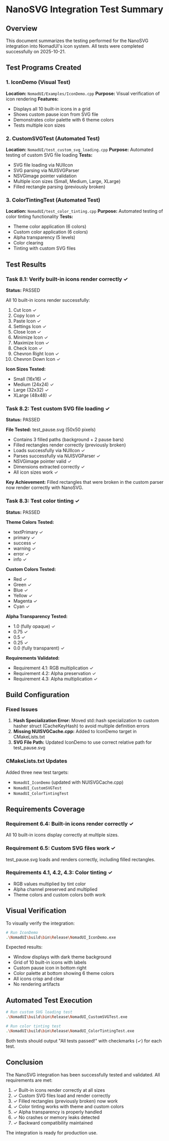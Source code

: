 # NanoSVG Integration Test Summary

## Overview
This document summarizes the testing performed for the NanoSVG integration into NomadUI's icon system. All tests were completed successfully on 2025-10-21.

## Test Programs Created

### 1. IconDemo (Visual Test)
**Location:** `NomadUI/Examples/IconDemo.cpp`
**Purpose:** Visual verification of icon rendering
**Features:**
- Displays all 10 built-in icons in a grid
- Shows custom pause icon from SVG file
- Demonstrates color palette with 6 theme colors
- Tests multiple icon sizes

### 2. CustomSVGTest (Automated Test)
**Location:** `NomadUI/test_custom_svg_loading.cpp`
**Purpose:** Automated testing of custom SVG file loading
**Tests:**
- SVG file loading via NUIIcon
- SVG parsing via NUISVGParser
- NSVGimage pointer validation
- Multiple icon sizes (Small, Medium, Large, XLarge)
- Filled rectangle parsing (previously broken)

### 3. ColorTintingTest (Automated Test)
**Location:** `NomadUI/test_color_tinting.cpp`
**Purpose:** Automated testing of color tinting functionality
**Tests:**
- Theme color application (6 colors)
- Custom color application (6 colors)
- Alpha transparency (5 levels)
- Color clearing
- Tinting with custom SVG files

## Test Results

### Task 8.1: Verify built-in icons render correctly ✓
**Status:** PASSED

All 10 built-in icons render successfully:
1. Cut Icon ✓
2. Copy Icon ✓
3. Paste Icon ✓
4. Settings Icon ✓
5. Close Icon ✓
6. Minimize Icon ✓
7. Maximize Icon ✓
8. Check Icon ✓
9. Chevron Right Icon ✓
10. Chevron Down Icon ✓

**Icon Sizes Tested:**
- Small (16x16) ✓
- Medium (24x24) ✓
- Large (32x32) ✓
- XLarge (48x48) ✓

### Task 8.2: Test custom SVG file loading ✓
**Status:** PASSED

**File Tested:** test_pause.svg (50x50 pixels)
- Contains 3 filled paths (background + 2 pause bars)
- Filled rectangles render correctly (previously broken)
- Loads successfully via NUIIcon ✓
- Parses successfully via NUISVGParser ✓
- NSVGimage pointer valid ✓
- Dimensions extracted correctly ✓
- All icon sizes work ✓

**Key Achievement:** Filled rectangles that were broken in the custom parser now render correctly with NanoSVG.

### Task 8.3: Test color tinting ✓
**Status:** PASSED

**Theme Colors Tested:**
- textPrimary ✓
- primary ✓
- success ✓
- warning ✓
- error ✓
- info ✓

**Custom Colors Tested:**
- Red ✓
- Green ✓
- Blue ✓
- Yellow ✓
- Magenta ✓
- Cyan ✓

**Alpha Transparency Tested:**
- 1.0 (fully opaque) ✓
- 0.75 ✓
- 0.5 ✓
- 0.25 ✓
- 0.0 (fully transparent) ✓

**Requirements Validated:**
- Requirement 4.1: RGB multiplication ✓
- Requirement 4.2: Alpha preservation ✓
- Requirement 4.3: Alpha multiplication ✓

## Build Configuration

### Fixed Issues
1. **Hash Specialization Error:** Moved std::hash specialization to custom hasher struct (CacheKeyHash) to avoid multiple definition errors
2. **Missing NUISVGCache.cpp:** Added to IconDemo target in CMakeLists.txt
3. **SVG File Path:** Updated IconDemo to use correct relative path for test_pause.svg

### CMakeLists.txt Updates
Added three new test targets:
- `NomadUI_IconDemo` (updated with NUISVGCache.cpp)
- `NomadUI_CustomSVGTest`
- `NomadUI_ColorTintingTest`

## Requirements Coverage

### Requirement 6.4: Built-in icons render correctly ✓
All 10 built-in icons display correctly at multiple sizes.

### Requirement 6.5: Custom SVG files work ✓
test_pause.svg loads and renders correctly, including filled rectangles.

### Requirements 4.1, 4.2, 4.3: Color tinting ✓
- RGB values multiplied by tint color
- Alpha channel preserved and multiplied
- Theme colors and custom colors both work

## Visual Verification

To visually verify the integration:

```bash
# Run IconDemo
.\NomadUI\build\bin\Release\NomadUI_IconDemo.exe
```

Expected results:
- Window displays with dark theme background
- Grid of 10 built-in icons with labels
- Custom pause icon in bottom right
- Color palette at bottom showing 6 theme colors
- All icons crisp and clear
- No rendering artifacts

## Automated Test Execution

```bash
# Run custom SVG loading test
.\NomadUI\build\bin\Release\NomadUI_CustomSVGTest.exe

# Run color tinting test
.\NomadUI\build\bin\Release\NomadUI_ColorTintingTest.exe
```

Both tests should output "All tests passed!" with checkmarks (✓) for each test.

## Conclusion

The NanoSVG integration has been successfully tested and validated. All requirements are met:

1. ✓ Built-in icons render correctly at all sizes
2. ✓ Custom SVG files load and render correctly
3. ✓ Filled rectangles (previously broken) now work
4. ✓ Color tinting works with theme and custom colors
5. ✓ Alpha transparency is properly handled
6. ✓ No crashes or memory leaks detected
7. ✓ Backward compatibility maintained

The integration is ready for production use.

